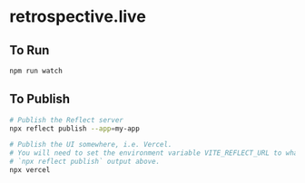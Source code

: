 # retrospective.live

## To Run

```bash
npm run watch
```

## To Publish

```bash
# Publish the Reflect server
npx reflect publish --app=my-app

# Publish the UI somewhere, i.e. Vercel.
# You will need to set the environment variable VITE_REFLECT_URL to whatever
# `npx reflect publish` output above.
npx vercel
```

